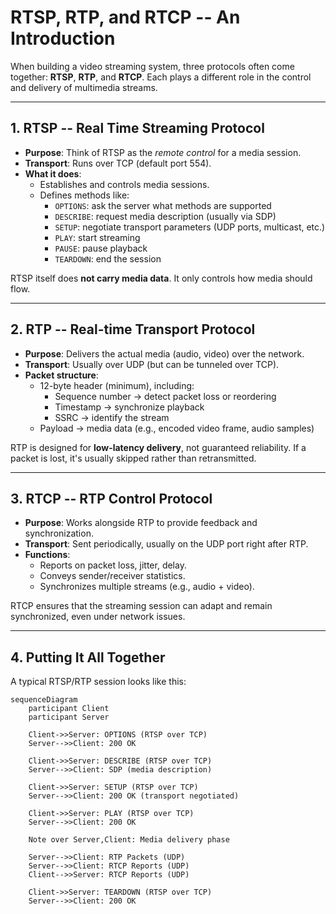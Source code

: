 # RTSP, RTP, and RTCP -- An Introduction

When building a video streaming system, three protocols often come
together: **RTSP**, **RTP**, and **RTCP**.
Each plays a different role in the control and delivery of multimedia
streams.

------------------------------------------------------------------------

## 1. RTSP -- Real Time Streaming Protocol

-   **Purpose**: Think of RTSP as the *remote control* for a media
    session.
-   **Transport**: Runs over TCP (default port 554).
-   **What it does**:
    -   Establishes and controls media sessions.
    -   Defines methods like:
        -   `OPTIONS`: ask the server what methods are supported
        -   `DESCRIBE`: request media description (usually via SDP)
        -   `SETUP`: negotiate transport parameters (UDP ports,
            multicast, etc.)
        -   `PLAY`: start streaming
        -   `PAUSE`: pause playback
        -   `TEARDOWN`: end the session

RTSP itself does **not carry media data**. It only controls how media
should flow.

------------------------------------------------------------------------

## 2. RTP -- Real-time Transport Protocol

-   **Purpose**: Delivers the actual media (audio, video) over the
    network.
-   **Transport**: Usually over UDP (but can be tunneled over TCP).
-   **Packet structure**:
    -   12-byte header (minimum), including:
        -   Sequence number → detect packet loss or reordering
        -   Timestamp → synchronize playback
        -   SSRC → identify the stream
    -   Payload → media data (e.g., encoded video frame, audio samples)

RTP is designed for **low-latency delivery**, not guaranteed
reliability. If a packet is lost, it's usually skipped rather than
retransmitted.

------------------------------------------------------------------------

## 3. RTCP -- RTP Control Protocol

-   **Purpose**: Works alongside RTP to provide feedback and
    synchronization.
-   **Transport**: Sent periodically, usually on the UDP port right
    after RTP.
-   **Functions**:
    -   Reports on packet loss, jitter, delay.
    -   Conveys sender/receiver statistics.
    -   Synchronizes multiple streams (e.g., audio + video).

RTCP ensures that the streaming session can adapt and remain
synchronized, even under network issues.

------------------------------------------------------------------------

## 4. Putting It All Together

A typical RTSP/RTP session looks like this:

``` mermaid
sequenceDiagram
    participant Client
    participant Server

    Client->>Server: OPTIONS (RTSP over TCP)
    Server-->>Client: 200 OK

    Client->>Server: DESCRIBE (RTSP over TCP)
    Server-->>Client: SDP (media description)

    Client->>Server: SETUP (RTSP over TCP)
    Server-->>Client: 200 OK (transport negotiated)

    Client->>Server: PLAY (RTSP over TCP)
    Server-->>Client: 200 OK

    Note over Server,Client: Media delivery phase

    Server-->>Client: RTP Packets (UDP)
    Server-->>Client: RTCP Reports (UDP)
    Client-->>Server: RTCP Reports (UDP)

    Client->>Server: TEARDOWN (RTSP over TCP)
    Server-->>Client: 200 OK
```



